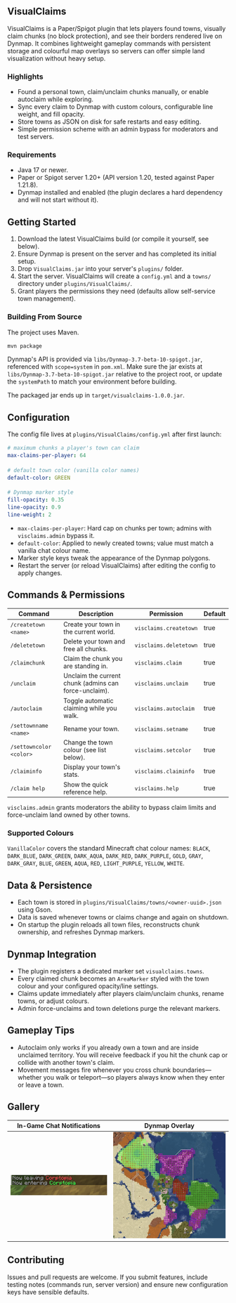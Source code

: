 ## VisualClaims

VisualClaims is a Paper/Spigot plugin that lets players found towns, visually claim chunks (no block protection), and see their borders rendered live on Dynmap. It combines lightweight gameplay commands with persistent storage and colourful map overlays so servers can offer simple land visualization without heavy setup.

### Highlights
- Found a personal town, claim/unclaim chunks manually, or enable autoclaim while exploring.
- Sync every claim to Dynmap with custom colours, configurable line weight, and fill opacity.
- Store towns as JSON on disk for safe restarts and easy editing.
- Simple permission scheme with an admin bypass for moderators and test servers.

### Requirements
- Java 17 or newer.
- Paper or Spigot server 1.20+ (API version 1.20, tested against Paper 1.21.8).
- Dynmap installed and enabled (the plugin declares a hard dependency and will not start without it).

## Getting Started
1. Download the latest VisualClaims build (or compile it yourself, see below).
2. Ensure Dynmap is present on the server and has completed its initial setup.
3. Drop `VisualClaims.jar` into your server's `plugins/` folder.
4. Start the server. VisualClaims will create a `config.yml` and a `towns/` directory under `plugins/VisualClaims/`.
5. Grant players the permissions they need (defaults allow self-service town management).

### Building From Source
The project uses Maven.

```bash
mvn package
```

Dynmap's API is provided via `libs/Dynmap-3.7-beta-10-spigot.jar`, referenced with `scope=system` in `pom.xml`. Make sure the jar exists at `libs/Dynmap-3.7-beta-10-spigot.jar` relative to the project root, or update the `systemPath` to match your environment before building.

The packaged jar ends up in `target/visualclaims-1.0.0.jar`.

## Configuration
The config file lives at `plugins/VisualClaims/config.yml` after first launch:

```yaml
# maximum chunks a player's town can claim
max-claims-per-player: 64

# default town color (vanilla color names)
default-color: GREEN

# Dynmap marker style
fill-opacity: 0.35
line-opacity: 0.9
line-weight: 2
```

- `max-claims-per-player`: Hard cap on chunks per town; admins with `visclaims.admin` bypass it.
- `default-color`: Applied to newly created towns; value must match a vanilla chat colour name.
- Marker style keys tweak the appearance of the Dynmap polygons.
- Restart the server (or reload VisualClaims) after editing the config to apply changes.

## Commands & Permissions
| Command | Description | Permission | Default |
| --- | --- | --- | --- |
| `/createtown <name>` | Create your town in the current world. | `visclaims.createtown` | true |
| `/deletetown` | Delete your town and free all chunks. | `visclaims.deletetown` | true |
| `/claimchunk` | Claim the chunk you are standing in. | `visclaims.claim` | true |
| `/unclaim` | Unclaim the current chunk (admins can force-unclaim). | `visclaims.unclaim` | true |
| `/autoclaim` | Toggle automatic claiming while you walk. | `visclaims.autoclaim` | true |
| `/settownname <name>` | Rename your town. | `visclaims.setname` | true |
| `/settowncolor <color>` | Change the town colour (see list below). | `visclaims.setcolor` | true |
| `/claiminfo` | Display your town's stats. | `visclaims.claiminfo` | true |
| `/claim help` | Show the quick reference help. | `visclaims.help` | true |

`visclaims.admin` grants moderators the ability to bypass claim limits and force-unclaim land owned by other towns.

### Supported Colours
`VanillaColor` covers the standard Minecraft chat colour names: `BLACK`, `DARK_BLUE`, `DARK_GREEN`, `DARK_AQUA`, `DARK_RED`, `DARK_PURPLE`, `GOLD`, `GRAY`, `DARK_GRAY`, `BLUE`, `GREEN`, `AQUA`, `RED`, `LIGHT_PURPLE`, `YELLOW`, `WHITE`.

## Data & Persistence
- Each town is stored in `plugins/VisualClaims/towns/<owner-uuid>.json` using Gson.
- Data is saved whenever towns or claims change and again on shutdown.
- On startup the plugin reloads all town files, reconstructs chunk ownership, and refreshes Dynmap markers.

## Dynmap Integration
- The plugin registers a dedicated marker set `visualclaims.towns`.
- Every claimed chunk becomes an `AreaMarker` styled with the town colour and your configured opacity/line settings.
- Claims update immediately after players claim/unclaim chunks, rename towns, or adjust colours.
- Admin force-unclaims and town deletions purge the relevant markers.

## Gameplay Tips
- Autoclaim only works if you already own a town and are inside unclaimed territory. You will receive feedback if you hit the chunk cap or collide with another town's claim.
- Movement messages fire whenever you cross chunk boundaries—whether you walk or teleport—so players always know when they enter or leave a town.

## Gallery

| In-Game Chat Notifications | Dynmap Overlay |
| --- | --- |
| ![Chat screenshot](img/chat.png) | ![Dynmap screenshot](img/map.png) |

## Contributing
Issues and pull requests are welcome. If you submit features, include testing notes (commands run, server version) and ensure new configuration keys have sensible defaults.